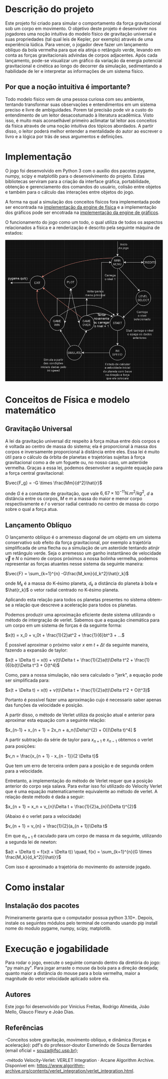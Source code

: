 # Descrição do projeto

Este projeto foi criado para simular o comportamento da força gravitacional sob um corpo em movimento. O objetivo deste projeto é desenvolver nos jogadores uma noção intuitiva do modelo físico de gravitação universal e suas propriedades (tal qual leis de Kepler, por exemplo) através de uma experiência lúdica. Para vencer, o jogador deve fazer um lançamento oblíquo da bola vermelha para que ela atinja o retângulo verde, levando em conta as forças gravitacionais advindas de corpos adjacentes. Após cada lançamento, pode-se visualizar um gráfico da variação da energia potencial gravitacional e cinética ao longo do decorrer da simulação, sedimentando a habilidade de ler e interpretar as informações de um sistema físico. 

## Por que a noção intuitiva é importante?

Todo modelo físico vem de uma pessoa curiosa com seu ambiente, tentando transformar suas observações e entendimentos em um sistema preciso e livre de ambiguidades. Porem tal precisão pode vir a custo do entendimento de um leitor desacostumado à literatura acadêmica. Visto isso, é muito mais aconselhável primeiro aclimatar tal leitor aos conceitos da física através de uma noção intuitiva dos tópicos abordados. A partir disso, o leitor poderá melhor entender a mentalidade do autor ao escrever o livro e a lógica por trás de seus argumentos e definições.

# Implementação

O jogo foi desenvolvido em Python 3 com o auxílio dos pacotes pygame, numpy, scipy e matplotlib para o desenvolvimento do projeto. Estas bibliotecas serviram para a criação da interface gráfica, portabilidade, obtenção e gerenciamento dos comandos do usuário, colisão entre objetos e também para o cálculo das interações entre objetos do jogo.

A forma na qual a simulação dos conceitos físicos fora implementada pode ser encontrada na [implementação da engine de física](./engine/subsystems/phys_xd.py) e a implementação dos gráficos pode ser encotrada na [implementação da engine de gráficos](./engine/subsystems/rendering.py).

O funcionamento do jogo como um todo, o qual utiliza de todos os aspectos relacionados a física e a renderização é descrito pela seguinte máquina de estados:

<img src='./imgs/maquina_jogo.png'>

# Conceitos de Física e modelo matemático

## Gravitação Universal

A lei da gravitação universal diz respeito à força mútua entre dois corpos e é voltada ao centro de massa do sistema; ela é proporcional à massa dos corpos e inversamente proporcional à distância entre eles. Essa lei é muito útil para o cálculo da órbita de planetas e trajetórias sujeitas à força gravitacional como a de um foguete ou, no nosso caso, um asteróide vermelha. Graças a essa lei, podemos desenvolver a seguinte equação para a força central gravitacional: 

$\vec{F_g} = -G \times \frac{Mm}{d^2}\hat{r}$ 

onde $G$ é a constante de gravitação, que vale $6,67\times10^{-11} N.m^2/kg^2$, $d$ a distância entre os corpos, $M$ e $m$ a massa do maior e menor corpo respectivamente e $\hat{r}$ o versor radial centrado no centro de massa do corpo sobre o qual a força atua.

## Lançamento Oblíquo

O lançamento oblíquo é o arremesso diagonal de um objeto em um sistema conservativo sob efeito da força gravitacional, por exemplo a trajetória simplificada de uma flecha ou a simulação de um asteróide tentando atinjir um retângulo verde. Seja o arremesso um ganho instantâneo de velocidade $\vec{v}$ e $N$ o número de corpos próximos a nossa bolinha vermelha, podemos representar as forças atuantes nesse sistema da seguinte maneira:
 
$\vec{F} = \sum_{k=1}^{n} -G\frac{M_km}{d_k^2}\hat{r_k}­$   
 
onde $M_k$ é a massa do K-ésimo planeta, $d_k$ a distância do planeta à bola e $\hat{r_k}$ o vetor radial centrado no K-ésimo planeta.

Aplicando esta relação para todos os planetas presentes no sístema obtem-se a relação que descreve a aceleração para todos os planetas.

Podemos produzir uma aproximação eficiente deste sistema utilizando o método de intergração de verlet.
Sabemos que a equação cinemática para um corpo em um sistema de forças é da seguinte forma:

$x(t) = x_0 + v_0t + \frac{1}{2}at^2 + \frac{1}{6}bt^3 + ...$ 

É possível aproximar o próximo valor $x$ em $t + \Delta t$ da seguinte maneira, fazendo a expansão de taylor:

$x(t + \Delta t) = x(t) + v(t)\Delta t + \frac{1}{2}a(t)\Delta t^2 + \frac{1}{6}b(t)\Delta t^3 + O(t^4)$ 

Como, para a nossa simulação, não sera calculado o "jerk", a equação pode ser simplificada para:

$x(t + \Delta t) = x(t) + v(t)\Delta t + \frac{1}{2}a(t)\Delta t^2 + O(t^3)$ 

Portanto é possível fazer uma aproximação cujo é necessario saber apenas das funções da velocidade e posição.

A partir disso, o método de Verlet utiliza da posição atual e anterior para aproximar esta equação com a seguinte relação:

$x_{n-1} + x_{n + 1} = 2x_n + a_n(\Delta)^{2} + O[(\Delta t)^4] $

A partir subtração da série de taylor para $x_{n + 1}$ e $x_{n - 1}$ obtemos o verlet para posições:

$v_n = \frac{x_{n + 1} - x_{n - 1}}{2 \Delta t}$

Que tem um erro de terceira ordem para a posição e de segunda ordem para a velocidade.

Entretanto, a implementação do método de Verlet requer que a posição anterior do corpo seja salava. Para evitar isso foi utilizado do Velocity Verlet que é uma equação matematícamente equivalente ao método de verlet. A relação deste método é dada a seguir:

$x_{n + 1} = x_n + v_{n}\Delta t + \frac{1}{2}a_{n}(\Delta t)^{2}$

(Abaixo é o verlet para a velocidade)

$v_{n + 1} = v_{n} + \frac{1}{2}(a_{n + 1})\Delta t$

Em que $a_{n + 1}$ é caculado para um corpo de massa $m$ da seguinte, utilizando a segunda lei de newton:

$a(t + \Delta t) = f(x(t + \Delta t)) \quad, f(x) = \sum_{k=1}^{n}{G \times \frac{M_k}{d_k^2}}\hat{r}$ 

Com isso é aproximado a trajetória do movimento do asteroide jogado.

# Como instalar

## Instalação dos pacotes
Primeiramente garanta que o computador possua python 3.10+. Depois, instale os seguintes módulos pelo terminal de comando usando pip install nome do modulo pygame, numpy, scipy, matplotlib.

# Execução e jogabilidade

Para rodar o jogo, execute o seguinte comando dentro da diretória do jogo: "py main.py". Para jogar arraste o mouse da bola para a direção desejada; quanto maior a distância do mouse para a bola vermelha, maior a magnitude do vetor velocidade aplicado sobre ela.

## Autores

Este jogo foi desenvolvido por Vinicius Freitas, Rodrigo Almeida, João Mello, Glauco Fleury e João Dias.

## Referências 

-Conceitos sobre gravitação, movimento oblíquo, e dinâmica (forças e aceleração): pdf's do professor-doutor Esmerindo de Souza Bernardes (email oficial = souza@ifsc.usp.br);

-método Velocity-Verlet: VERLET Integration · Arcane Algorithm Archive. Disponível em: https://www.algorithm-archive.org/contents/verlet_integration/verlet_integration.html. 


